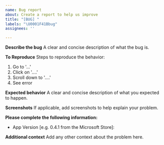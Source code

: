 ```yaml
---
name: Bug report
about: Create a report to help us improve
title: "[BUG] "
labels: "\U0001F41Bbug"
assignees: ''

---
```


**Describe the bug**
A clear and concise description of what the bug is.

**To Reproduce**
Steps to reproduce the behavior:
1. Go to '...'
2. Click on '....'
3. Scroll down to '....'
4. See error

**Expected behavior**
A clear and concise description of what you expected to happen.

**Screenshots**
If applicable, add screenshots to help explain your problem.

**Please complete the following information:**
 - App Version [e.g. 0.4.1 from the Microsoft Store]:

**Additional context**
Add any other context about the problem here.
